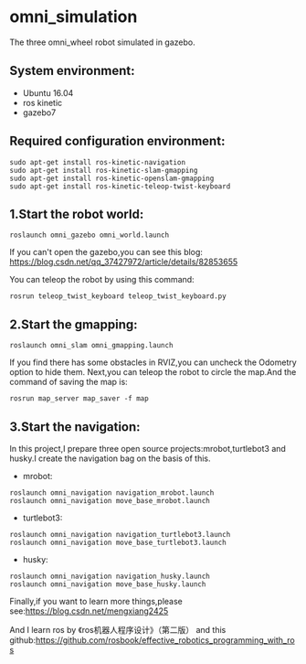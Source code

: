 # omni_simulation
The three omni_wheel robot simulated in gazebo.

System environment:
-------------
- Ubuntu 16.04
- ros kinetic
- gazebo7

Required configuration environment:
--------------
```
sudo apt-get install ros-kinetic-navigation
sudo apt-get install ros-kinetic-slam-gmapping
sudo apt-get install ros-kinetic-openslam-gmapping
sudo apt-get install ros-kinetic-teleop-twist-keyboard
```
1.Start the robot world:
-----------
```
roslaunch omni_gazebo omni_world.launch
```
If you can't open the gazebo,you can see this blog:
https://blog.csdn.net/qq_37427972/article/details/82853655

You can teleop the robot by using this command:
```
rosrun teleop_twist_keyboard teleop_twist_keyboard.py  
```
2.Start the gmapping:
-----------
```
roslaunch omni_slam omni_gmapping.launch
```
If you find there has some obstacles in RVIZ,you can uncheck the Odometry option to hide them. Next,you can teleop the robot to circle the map.And the command of saving the map is:
```
rosrun map_server map_saver -f map
```
3.Start the navigation:
-------------
In this project,I prepare three open source projects:mrobot,turtlebot3 and husky.I create the navigation bag on the basis of this.

- mrobot:
```
roslaunch omni_navigation navigation_mrobot.launch
roslaunch omni_navigation move_base_mrobot.launch
```
- turtlebot3:
```
roslaunch omni_navigation navigation_turtlebot3.launch
roslaunch omni_navigation move_base_turtlebot3.launch
```
- husky:
```
roslaunch omni_navigation navigation_husky.launch
roslaunch omni_navigation move_base_husky.launch
```
Finally,if you want to learn more things,please see:https://blog.csdn.net/mengxiang2425

And I learn ros by 《ros机器人程序设计》（第二版） and this github:https://github.com/rosbook/effective_robotics_programming_with_ros
